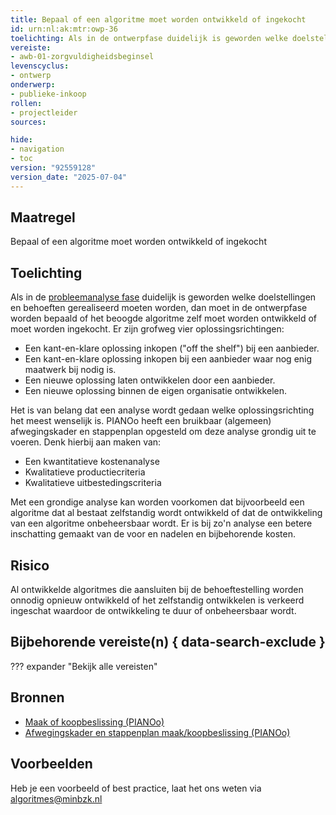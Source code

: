 ```yaml
---
title: Bepaal of een algoritme moet worden ontwikkeld of ingekocht
id: urn:nl:ak:mtr:owp-36
toelichting: Als in de ontwerpfase duidelijk is geworden welke doelstellingen en behoeften gerealiseerd moeten worden, dan moet de vraag worden beantwoord of het beoogde algoritme moet worden gemaakt of ingekocht.
vereiste:
- awb-01-zorgvuldigheidsbeginsel
levenscyclus:
- ontwerp
onderwerp:
- publieke-inkoop
rollen:
- projectleider
sources:

hide:
- navigation
- toc
version: "92559128"
version_date: "2025-07-04"
---
```


<!-- tags -->

## Maatregel
Bepaal of een algoritme moet worden ontwikkeld of ingekocht

## Toelichting
Als in de [probleemanalyse fase](../../levenscyclus/probleemanalyse.md) duidelijk is geworden welke doelstellingen en behoeften gerealiseerd moeten worden, dan moet in de ontwerpfase worden bepaald of het beoogde algoritme zelf moet worden ontwikkeld of moet worden ingekocht.
Er zijn grofweg vier oplossingsrichtingen:

- Een kant-en-klare oplossing inkopen ("off the shelf") bij een aanbieder.
- Een kant-en-klare oplossing inkopen bij een aanbieder waar nog enig maatwerk bij nodig is.
- Een nieuwe oplossing laten ontwikkelen door een aanbieder.
- Een nieuwe oplossing binnen de eigen organisatie ontwikkelen.

Het is van belang dat een analyse wordt gedaan welke oplossingsrichting het meest wenselijk is. PIANOo heeft een bruikbaar (algemeen) afwegingskader en stappenplan opgesteld om deze analyse grondig uit te voeren. Denk hierbij aan maken van:

- Een kwantitatieve kostenanalyse
- Kwalitatieve productiecriteria
- Kwalitatieve uitbestedingscriteria

Met een grondige analyse kan worden voorkomen dat bijvoorbeeld een algoritme dat al bestaat zelfstandig wordt ontwikkeld of dat de ontwikkeling van een algoritme onbeheersbaar wordt. Er is bij zo'n analyse een betere inschatting gemaakt van de voor en nadelen en bijbehorende kosten.

## Risico
Al ontwikkelde algoritmes die aansluiten bij de behoeftestelling worden onnodig opnieuw ontwikkeld of het zelfstandig ontwikkelen is verkeerd ingeschat waardoor de ontwikkeling te duur of onbeheersbaar wordt.

## Bijbehorende vereiste(n) { data-search-exclude }
??? expander "Bekijk alle vereisten"
    <!-- list_vereisten_on_maatregelen_page -->

## Bronnen

- [Maak of koopbeslissing (PIANOo)](https://www.pianoo.nl/nl/inkoopproces/fase-1-voorbereiden-inkoopopdracht/aanbestedingsplicht/maak-of-koopbeslissing)
- [Afwegingskader en stappenplan maak/koopbeslissing (PIANOo)](https://www.pianoo.nl/nl/inkoopproces/economische-afwegingen-bij-aanbesteding/maak-of-koopbeslissing/afwegingskader-stappenplan-maakkoopbeslissing)

## Voorbeelden

Heb je een voorbeeld of best practice, laat het ons weten via [algoritmes@minbzk.nl](mailto:algoritmes@minbzk.nl)
